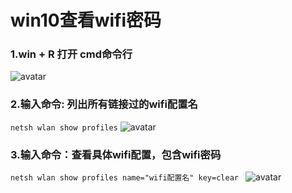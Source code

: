 # win10查看wifi密码

### 1.win + R 打开 cmd命令行

![avatar](./src/1.png)

### 2.输入命令: 列出所有链接过的wifi配置名

 `netsh wlan show profiles`
 ![avatar](./src/2.png)

### 3.输入命令：查看具体wifi配置，包含wifi密码

 `netsh wlan show profiles name="wifi配置名" key=clear `
 ![avatar](./src/3.png)

